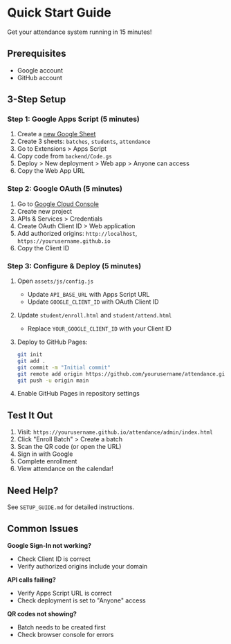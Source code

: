 # Quick Start Guide

Get your attendance system running in 15 minutes!

## Prerequisites
- Google account
- GitHub account

## 3-Step Setup

### Step 1: Google Apps Script (5 minutes)

1. Create a [new Google Sheet](https://sheets.google.com)
2. Create 3 sheets: `batches`, `students`, `attendance`
3. Go to Extensions > Apps Script
4. Copy code from `backend/Code.gs`
5. Deploy > New deployment > Web app > Anyone can access
6. Copy the Web App URL

### Step 2: Google OAuth (5 minutes)

1. Go to [Google Cloud Console](https://console.cloud.google.com)
2. Create new project
3. APIs & Services > Credentials
4. Create OAuth Client ID > Web application
5. Add authorized origins: `http://localhost`, `https://yourusername.github.io`
6. Copy the Client ID

### Step 3: Configure & Deploy (5 minutes)

1. Open `assets/js/config.js`
   - Update `API_BASE_URL` with Apps Script URL
   - Update `GOOGLE_CLIENT_ID` with OAuth Client ID

2. Update `student/enroll.html` and `student/attend.html`
   - Replace `YOUR_GOOGLE_CLIENT_ID` with your Client ID

3. Deploy to GitHub Pages:
   ```bash
   git init
   git add .
   git commit -m "Initial commit"
   git remote add origin https://github.com/yourusername/attendance.git
   git push -u origin main
   ```

4. Enable GitHub Pages in repository settings

## Test It Out

1. Visit: `https://yourusername.github.io/attendance/admin/index.html`
2. Click "Enroll Batch" > Create a batch
3. Scan the QR code (or open the URL)
4. Sign in with Google
5. Complete enrollment
6. View attendance on the calendar!

## Need Help?

See `SETUP_GUIDE.md` for detailed instructions.

## Common Issues

**Google Sign-In not working?**
- Check Client ID is correct
- Verify authorized origins include your domain

**API calls failing?**
- Verify Apps Script URL is correct
- Check deployment is set to "Anyone" access

**QR codes not showing?**
- Batch needs to be created first
- Check browser console for errors
